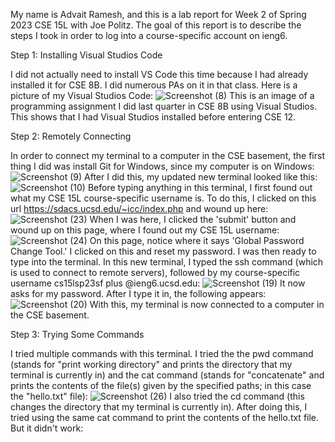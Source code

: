 My name is Advait Ramesh, and this is a lab report for Week 2 of Spring 2023 CSE 15L with Joe Politz. The goal of this report is to describe the steps I took in order to log into a course-specific account on ieng6.

Step 1: Installing Visual Studios Code

I did not actually need to install VS Code this time because I had already installed it for CSE 8B. I did numerous PAs on it in that class. Here is a picture of my Visual Studios Code:
![Screenshot (8)](https://user-images.githubusercontent.com/130017333/230753068-7fe3e8c9-1d6c-41b1-8e97-77aacc439653.png)
This is an image of a programming assignment I did last quarter in CSE 8B using Visual Studios. This shows that I had Visual Studios installed before entering CSE 12.

Step 2: Remotely Connecting

In order to connect my terminal to a computer in the CSE basement, the first thing I did was install Git for Windows, since my computer is on Windows:
![Screenshot (9)](https://user-images.githubusercontent.com/130017333/230795102-eeba056a-e7c6-4daa-8e1b-f6f59f1e268d.png)
After I did this, my updated new terminal looked like this:
![Screenshot (10)](https://user-images.githubusercontent.com/130017333/230795186-8015891d-5106-44ff-a0a0-746aaee5c05f.png)
Before typing anything in this terminal, I first found out what my CSE 15L course-specific username is. To do this, I clicked on this url https://sdacs.ucsd.edu/~icc/index.php and wound up here:
![Screenshot (23)](https://user-images.githubusercontent.com/130017333/231033714-ad2a50bc-48aa-472e-8389-a06db80b1c1f.png)
When I was here, I clicked the 'submit' button and wound up on this page, where I found out my CSE 15L username:
![Screenshot (24)](https://user-images.githubusercontent.com/130017333/231034188-d3bf031e-5b45-4f40-b57f-622a4c8a3e10.png)
On this page, notice where it says 'Global Password Change Tool.' I clicked on this and reset my password. I was then ready to type into the terminal.
In this new terminal, I typed the ssh command (which is used to connect to remote servers), followed by my course-specific username cs15lsp23sf plus @ieng6.ucsd.edu:
![Screenshot (19)](https://user-images.githubusercontent.com/130017333/231026383-6fb8cae0-c868-4af2-b607-de420bbcbcf5.png)
It now asks for my password. After I type it in, the following appears:
![Screenshot (20)](https://user-images.githubusercontent.com/130017333/231026892-0953f961-a00b-49af-89d3-b4bc06bee791.png)
With this, my terminal is now connected to a computer in the CSE basement. 

Step 3: Trying Some Commands

I tried multiple commands with this terminal. I tried the the pwd command (stands for "print working directory" and prints the directory that my terminal is currently in) and the cat command (stands for "concatenate" and prints the contents of the file(s) given by the specified paths; in this case the "hello.txt" file):
![Screenshot (26)](https://user-images.githubusercontent.com/130017333/231043197-0c960679-b3a1-4a65-bc8c-fd651baae01a.png)
I also tried the cd command (this changes the directory that my terminal is currently in). After doing this, I tried using the same cat command to print the contents of the hello.txt file. But it didn't work:











